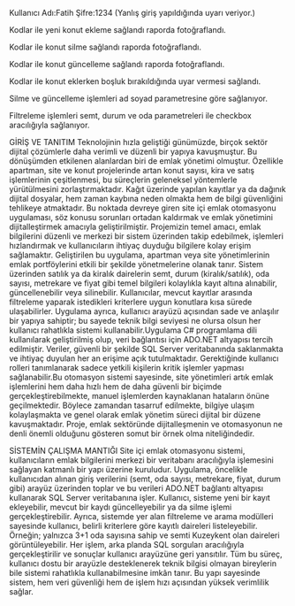 Kullanıcı Adı:Fatih Şifre:1234 (Yanlış giriş yapıldığında uyarı veriyor.)

Kodlar ile yeni konut ekleme sağlandı raporda fotoğraflandı.

Kodlar ile konut silme sağlandı raporda fotoğraflandı.

Kodlar ile konut güncelleme sağlandı raporda fotoğraflandı.

Kodlar ile konut eklerken boşluk bırakıldığında uyar vermesi sağlandı.

Silme ve güncelleme işlemleri ad soyad parametresine göre sağlanıyor.

Filtreleme işlemleri semt, durum ve oda parametreleri ile checkbox aracılığıyla sağlanıyor.


GİRİŞ VE TANITIM
Teknolojinin hızla geliştiği günümüzde, birçok sektör dijital çözümlerle daha verimli ve düzenli bir yapıya kavuşmuştur. Bu dönüşümden etkilenen alanlardan biri de emlak yönetimi olmuştur. Özellikle apartman, site ve konut projelerinde artan konut sayısı, kira ve satış işlemlerinin çeşitlenmesi, bu süreçlerin geleneksel yöntemlerle yürütülmesini zorlaştırmaktadır. Kağıt üzerinde yapılan kayıtlar ya da dağınık dijital dosyalar, hem zaman kaybına neden olmakta hem de bilgi güvenliğini tehlikeye atmaktadır. Bu noktada devreye giren site içi emlak otomasyonu uygulaması, söz konusu sorunları ortadan kaldırmak ve emlak yönetimini dijitalleştirmek amacıyla geliştirilmiştir. Projemizin temel amacı, emlak bilgilerini düzenli ve merkezi bir sistem üzerinden takip edebilmek, işlemleri hızlandırmak ve kullanıcıların ihtiyaç duyduğu bilgilere kolay erişim sağlamaktır.
Geliştirilen bu uygulama, apartman veya site yönetimlerinin emlak portföylerini etkili bir şekilde yönetmelerine olanak tanır. Sistem üzerinden satılık ya da kiralık dairelerin semt, durum (kiralık/satılık), oda sayısı, metrekare ve fiyat gibi temel bilgileri kolaylıkla kayıt altına alınabilir, güncellenebilir veya silinebilir. Kullanıcılar, mevcut kayıtlar arasında filtreleme yaparak istedikleri kriterlere uygun konutlara kısa sürede ulaşabilirler. Uygulama ayrıca, kullanıcı arayüzü açısından sade ve anlaşılır bir yapıya sahiptir; bu sayede teknik bilgi seviyesi ne olursa olsun her kullanıcı rahatlıkla sistemi kullanabilir.Uygulama C# programlama dili kullanılarak geliştirilmiş olup, veri bağlantısı için ADO.NET altyapısı tercih edilmiştir. Veriler, güvenli bir şekilde SQL Server veritabanında saklanmakta ve ihtiyaç duyulan her an erişime açık tutulmaktadır. Gerektiğinde kullanıcı rolleri tanımlanarak sadece yetkili kişilerin kritik işlemler yapması sağlanabilir.Bu otomasyon sistemi sayesinde, site yönetimleri artık emlak işlemlerini hem daha hızlı hem de daha güvenli bir biçimde gerçekleştirebilmekte, manuel işlemlerden kaynaklanan hataların önüne geçilmektedir. Böylece zamandan tasarruf edilmekte, bilgiye ulaşım kolaylaşmakta ve genel olarak emlak yönetim süreci dijital bir düzene kavuşmaktadır. Proje, emlak sektöründe dijitalleşmenin ve otomasyonun ne denli önemli olduğunu gösteren somut bir örnek olma niteliğindedir.


SİSTEMİN ÇALIŞMA MANTIĞI
Site içi emlak otomasyonu sistemi, kullanıcıların emlak bilgilerini merkezi bir veritabanı aracılığıyla işlemesini sağlayan katmanlı bir yapı üzerine kuruludur. Uygulama, öncelikle kullanıcıdan alınan giriş verilerini (semt, oda sayısı, metrekare, fiyat, durum gibi) arayüz üzerinden toplar ve bu verileri ADO.NET bağlantı altyapısı kullanarak SQL Server veritabanına işler. Kullanıcı, sisteme yeni bir kayıt ekleyebilir, mevcut bir kaydı güncelleyebilir ya da silme işlemi gerçekleştirebilir. Ayrıca, sistemde yer alan filtreleme ve arama modülleri sayesinde kullanıcı, belirli kriterlere göre kayıtlı daireleri listeleyebilir. Örneğin; yalnızca 3+1 oda sayısına sahip ve semti Kuzeykent olan daireleri görüntüleyebilir. Her işlem, arka planda SQL sorguları aracılığıyla gerçekleştirilir ve sonuçlar kullanıcı arayüzüne geri yansıtılır. Tüm bu süreç, kullanıcı dostu bir arayüzle desteklenerek teknik bilgisi olmayan bireylerin bile sistemi rahatlıkla kullanabilmesine imkân tanır. Bu yapı sayesinde sistem, hem veri güvenliği hem de işlem hızı açısından yüksek verimlilik sağlar.

